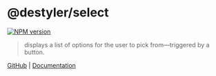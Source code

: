 # @destyler/select

[![NPM version](https://img.shields.io/npm/v/@destyler/select?color=a1b858&select=)](https://www.npmjs.com/package/@destyler/select)

> displays a list of options for the user to pick from—triggered by a button.

[GitHub](https://github.com/destyler/destyler) | [Documentation](https://destyler-dev.zeabur.app/)
